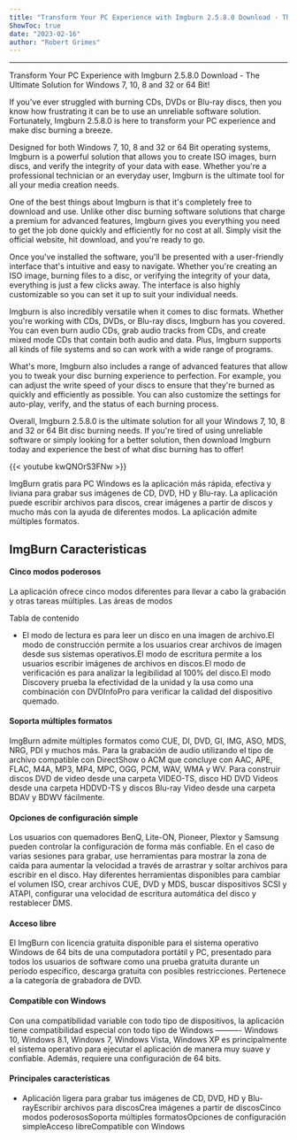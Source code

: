 ```yaml
---
title: "Transform Your PC Experience with Imgburn 2.5.8.0 Download - The Ultimate Solution for Windows 7, 10, 8 and 32 or 64 Bit!"
ShowToc: true 
date: "2023-02-16"
author: "Robert Grimes"
---
```

*****
Transform Your PC Experience with Imgburn 2.5.8.0 Download - The Ultimate Solution for Windows 7, 10, 8 and 32 or 64 Bit!

If you've ever struggled with burning CDs, DVDs or Blu-ray discs, then you know how frustrating it can be to use an unreliable software solution. Fortunately, Imgburn 2.5.8.0 is here to transform your PC experience and make disc burning a breeze.

Designed for both Windows 7, 10, 8 and 32 or 64 Bit operating systems, Imgburn is a powerful solution that allows you to create ISO images, burn discs, and verify the integrity of your data with ease. Whether you're a professional technician or an everyday user, Imgburn is the ultimate tool for all your media creation needs.

One of the best things about Imgburn is that it's completely free to download and use. Unlike other disc burning software solutions that charge a premium for advanced features, Imgburn gives you everything you need to get the job done quickly and efficiently for no cost at all. Simply visit the official website, hit download, and you're ready to go.

Once you've installed the software, you'll be presented with a user-friendly interface that's intuitive and easy to navigate. Whether you're creating an ISO image, burning files to a disc, or verifying the integrity of your data, everything is just a few clicks away. The interface is also highly customizable so you can set it up to suit your individual needs.

Imgburn is also incredibly versatile when it comes to disc formats. Whether you're working with CDs, DVDs, or Blu-ray discs, Imgburn has you covered. You can even burn audio CDs, grab audio tracks from CDs, and create mixed mode CDs that contain both audio and data. Plus, Imgburn supports all kinds of file systems and so can work with a wide range of programs.

What's more, Imgburn also includes a range of advanced features that allow you to tweak your disc burning experience to perfection. For example, you can adjust the write speed of your discs to ensure that they're burned as quickly and efficiently as possible. You can also customize the settings for auto-play, verify, and the status of each burning process.

Overall, Imgburn 2.5.8.0 is the ultimate solution for all your Windows 7, 10, 8 and 32 or 64 Bit disc burning needs. If you're tired of using unreliable software or simply looking for a better solution, then download Imgburn today and experience the best of what disc burning has to offer!

{{< youtube kwQNOrS3FNw >}} 



ImgBurn gratis para PC Windows es la aplicación más rápida, efectiva y liviana para grabar sus imágenes de CD, DVD, HD y Blu-ray. La aplicación puede escribir archivos para discos, crear imágenes a partir de discos y mucho más con la ayuda de diferentes modos. La aplicación admite múltiples formatos.
 
## ImgBurn Caracteristicas
 
#### Cinco modos poderosos
 
La aplicación ofrece cinco modos diferentes para llevar a cabo la grabación y otras tareas múltiples. Las áreas de modos
 
Tabla de contenido
 
- El modo de lectura es para leer un disco en una imagen de archivo.El modo de construcción permite a los usuarios crear archivos de imagen desde sus sistemas operativos.El modo de escritura permite a los usuarios escribir imágenes de archivos en discos.El modo de verificación es para analizar la legibilidad al 100% del disco.El modo Discovery prueba la efectividad de la unidad y la usa como una combinación con DVDInfoPro para verificar la calidad del dispositivo quemado.

 
#### Soporta múltiples formatos
 
ImgBurn admite múltiples formatos como CUE, DI, DVD, GI, IMG, ASO, MDS, NRG, PDI y muchos más. Para la grabación de audio utilizando el tipo de archivo compatible con DirectShow o ACM que concluye con AAC, APE, FLAC, M4A, MP3, MP4, MPC, OGG, PCM, WAV, WMA y WV. Para construir discos DVD de video desde una carpeta VIDEO-TS, disco HD DVD Videos desde una carpeta HDDVD-TS y discos Blu-ray Video desde una carpeta BDAV y BDWV fácilmente.
 
#### Opciones de configuración simple
 
Los usuarios con quemadores BenQ, Lite-ON, Pioneer, Plextor y Samsung pueden controlar la configuración de forma más confiable. En el caso de varias sesiones para grabar, use herramientas para mostrar la zona de caída para aumentar la velocidad a través de arrastrar y soltar archivos para escribir en el disco. Hay diferentes herramientas disponibles para cambiar el volumen ISO, crear archivos CUE, DVD y MDS, buscar dispositivos SCSI y ATAPI, configurar una velocidad de escritura automática del disco y restablecer DMS.
 
#### Acceso libre
 
El ImgBurn con licencia gratuita disponible para el sistema operativo Windows de 64 bits de una computadora portátil y PC, presentado para todos los usuarios de software como una prueba gratuita durante un período específico, descarga gratuita con posibles restricciones. Pertenece a la categoría de grabadora de DVD.
 
#### Compatible con Windows
 
Con una compatibilidad variable con todo tipo de dispositivos, la aplicación tiene compatibilidad especial con todo tipo de Windows ———- Windows 10, Windows 8.1, Windows 7, Windows Vista, Windows XP es principalmente el sistema operativo para ejecutar el aplicación de manera muy suave y confiable. Además, requiere una configuración de 64 bits.
 
#### Principales características
 
- Aplicación ligera para grabar tus imágenes de CD, DVD, HD y Blu-rayEscribir archivos para discosCrea imágenes a partir de discosCinco modos poderososSoporta múltiples formatosOpciones de configuración simpleAcceso libreCompatible con Windows




